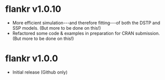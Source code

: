 # flankr v1.0.10
* More efficient simulation---and therefore fitting---of both the DSTP and 
SSP models. (But more to be done on this!)
* Refactored some code & examples in preparation for CRAN submission. 
(But more to be done on this!)

# flankr v1.0.0
* Initial release (Github only)
